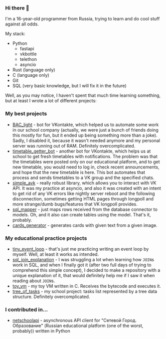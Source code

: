 ### Hi there 👋

I'm a 16-year-old programmer from Russia, trying to learn and do cool stuff against all odds.

My stack:
* Python
    - fastapi
    - vkbottle
    - telethon
    - asyncio
* Rust (language only)
* C (language only)
* Git
* SQL (very basic knowledge, but I will fix it in the future)

Well, as you may notice, I haven't spent that much time learning something, but at least I wrote a lot of different projects:

### My best projects

* [BAC_light](https://github.com/megahomyak/BAC_light) - bot for VKontakte, which helped us to automate some work in our school company (actually, we were just a bunch of friends doing this mostly for fun, but it ended up being something more than a joke). Sadly, I disabled it, because it wasn't needed anymore and my personal server was running out of RAM. Definitely overcomplicated.
* [timetable_getter_bot](https://github.com/megahomyak/timetable_getter_bot) - another bot for VKontakte, which helps us at school to get fresh timetables with notifications. The problem was that the timetables were posted only on our educational platform, and to get new timetable, you would need to log in, check recent announcements, and hope that the new timetable is here. This bot automates that process and sends timetables to a VK group and the specified chats.
* [simple_avk](https://github.com/megahomyak/simple_avk) - really robust library, which allows you to interact with VK API. It was my practice at asyncio, and also it was created with an intent to get rid of any VK errors like nightly server reboot and the following disconnection, sometimes getting HTML pages through longpoll and more strange/dumb bugs/features that VK longpoll provides.
* [sql_mapper](https://github.com/megahomyak/sql_mapper) - just maps rows received from the database connector to models. Oh, and it also can create tables using the model. That's it, probably.
* [cards_generator](https://github.com/megahomyak/cards_generator) - generates cards with given text from a given image.

### My educational practice projects

* [tiny_event_loop](https://github.com/megahomyak/tiny_event_loop) - that's just me practicing writing an event loop by myself. Well, at least it works as intended.
* [sql_join_explanation](https://github.com/megahomyak/sql_join_explanation) - I was struggling a lot when learning how `JOIN`s work in SQL, and when I finally got it (after two full days of trying to comprehend this simple concept), I decided to make a repository with a unique explanation of it, that would definitely help me if I saw it when reading about `JOIN`s.
* [toy_vm](https://github.com/megahomyak/toy_vm) - my toy VM written in C. Receives the bytecode and executes it.
* [tree_of_tasks](https://github.com/megahomyak/tree_of_tasks) - my school project: tasks list represented by a tree data structure. Definitely overcomplicated.

### I contributed in...

* [netschoolapi](https://github.com/nm17/netschoolapi) - asynchronous API client for "Сетевой Город. Образование" (Russian educational platform (one of the worst, probably)) written in Python
